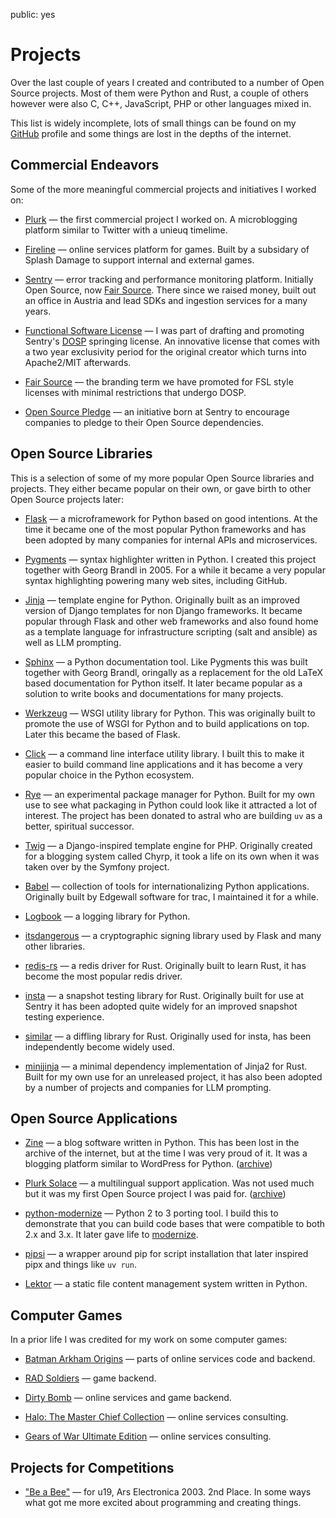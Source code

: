 public: yes

# Projects

Over the last couple of years I created and contributed to a number of
Open Source projects.  Most of them were Python and Rust, a couple of
others however were also C, C++, JavaScript, PHP or other languages mixed
in.

This list is widely incomplete, lots of small things can be found on my
[GitHub](https://github.com/mitsuhiko/) profile and some things are lost
in the depths of the internet.

## Commercial Endeavors

Some of the more meaningful commercial projects and initiatives I worked on:

-   [Plurk](http://www.plurk.com/) — the first commercial project I
    worked on.  A microblogging platform similar to Twitter with a unieuq
    timelime.

-   [Fireline](http://fireteam.net/fireline/) — online services platform for games.
    Built by a subsidary of Splash Damage to support internal and external
    games.

-   [Sentry](http://www.getsentry.com/) — error tracking and performance
    monitoring platform.  Initially Open Source, now [Fair Source](https://fair.io/).  There since we raised money, built out an
    office in Austria and lead SDKs and ingestion services for a many
    years.

-   [Functional Software License](https://fsl.software/) — I was part
    of drafting and promoting Sentry's [DOSP](https://opensource.org/delayed-open-source-publication) springing
    license.  An innovative license that comes with a two year exclusivity
    period for the original creator which turns into Apache2/MIT
    afterwards.

-   [Fair Source](https://fair.io/) — the branding term we have
    promoted for FSL style licenses with minimal restrictions that undergo
    DOSP.

-   [Open Source Pledge](https://opensourcepledge.com/) — an initiative
    born at Sentry to encourage companies to pledge to their Open Source
    dependencies.

## Open Source Libraries

This is a selection of some of my more popular Open Source libraries and
projects.  They either became popular on their own, or gave birth to other
Open Source projects later:

-   [Flask](https://flask.palletsprojects.com/) — a microframework for
    Python based on good intentions.  At the time it became one of the
    most popular Python frameworks and has been adopted by many companies
    for internal APIs and microservices.

-   [Pygments](http://pygments.org/) — syntax highlighter written in
    Python.  I created this project together with Georg Brandl in 2005.
    For a while it became a very popular syntax highlighting powering many
    web sites, including GitHub.

-   [Jinja](https://jinja.palletsprojects.com/) — template engine for
    Python.  Originally built as an improved version of Django templates
    for non Django frameworks.  It became popular through Flask and other
    web frameworks and also found home as a template language for
    infrastructure scripting (salt and ansible) as well as LLM prompting.

-   [Sphinx](https://www.sphinx-doc.org/) — a Python documentation tool.
    Like Pygments this was built together with Georg Brandl, oringally as
    a replacement for the old LaTeX based documentation for Python itself.
    It later became popular as a solution to write books and
    documentations for many projects.

-   [Werkzeug](http://werkzeug.pocoo.org/) — WSGI utility library for Python.
    This was originally built to promote the use of WSGI for Python and to
    build applications on top.  Later this became the based of Flask.

-   [Click](https://click.palletsprojects.com/) — a
    command line interface utility library.  I built this to make it
    easier to build command line applications and it has become a very
    popular choice in the Python ecosystem.

-   [Rye](https://github.com/astral-sh/rye) — an experimental package
    manager for Python.  Built for my own use to see what packaging in
    Python could look like it attracted a lot of interest.  The project
    has been donated to astral who are building `uv` as a better,
    spiritual successor.

-   [Twig](http://www.twig-project.org/) — a Django-inspired template
    engine for PHP.  Originally created for a blogging system called
    Chyrp, it took a life on its own when it was taken over by the
    Symfony project.

-   [Babel](http://babel.pocoo.org/) — collection of tools for
    internationalizing Python applications.  Originally built by Edgewall
    software for trac, I maintained it for a while.

-   [Logbook](https://logbook.readthedocs.io/) — a logging library for Python.

-   [itsdangerous](http://pythonhosted.org/itsdangerous) — a
    cryptographic signing library used by Flask and many other libraries.

-   [redis-rs](https://github.com/mitsuhiko/redis-rs) — a redis driver
    for Rust.  Originally built to learn Rust, it has become the most
    popular redis driver.

-   [insta](https://insta.rs/) — a snapshot testing library for Rust.
    Originally built for use at Sentry it has been adopted quite widely
    for an improved snapshot testing experience.

-   [similar](https://insta.rs/similar/) — a diffling library for Rust.
    Originally used for insta, has been independently become widely used.

-   [minijinja](https://github.com/mitsuhiko/minijinja/) — a minimal dependency
    implementation of Jinja2 for Rust.  Built for my own use for an
    unreleased project, it has also been adopted by a number of projects
    and companies for LLM prompting.

## Open Source Applications

-   [Zine](https://web.archive.org/web/20101207045141/http://zine.pocoo.org/) — a
    blog software written in Python.  This has been lost in the archive of the
    internet, but at the time I was very proud of it.  It was a blogging
    platform similar to WordPress for Python. ([archive](https://github.com/mitsuhiko/zine))

-   [Plurk Solace](http://opensource.plurk.com/solace/) — a multilingual
    support application.  Was not used much but it was my first Open
    Source project I was paid for. ([archive](https://github.com/mitsuhiko/solace))

-   [python-modernize](https://github.com/python-modernize/python-modernize) — Python 2 to 3
    porting tool.  I build this to demonstrate that you can build code
    bases that were compatible to both 2.x and 3.x.  It later gave life to
    [modernize](https://python-modernize.readthedocs.io/en/latest/).

-   [pipsi](https://github.com/mitsuhiko/pipsi) — a wrapper around pip
    for script installation that later inspired pipx and things like `uv
    run`.

-   [Lektor](https://www.getlektor.com/) — a static file content
    management system written in Python.

## Computer Games

In a prior life I was credited for my work on some computer games:

-   [Batman Arkham Origins](http://en.wikipedia.org/wiki/Batman:_Arkham_Origins) — parts of online
    services code and backend.

-   [RAD Soldiers](http://www.warchest.com/games/radsoldiers) — game
    backend.

-   [Dirty Bomb](http://dirtybomb.nexon.net/) — online services and game
    backend.

-   [Halo: The Master Chief Collection](http://en.wikipedia.org/wiki/Halo:_The_Master_Chief_Collection) —
    online services consulting.

-   [Gears of War Ultimate Edition](https://en.wikipedia.org/wiki/Gears_of_War_(video_game)#Ultimate_Edition) —
    online services consulting.

## Projects for Competitions

-   ["Be a Bee"](http://www.aec.at/prix_history_en.php?year=2003) — for
    u19, Ars Electronica 2003. 2nd Place.  In some ways what got me more
    excited about programming and creating things.